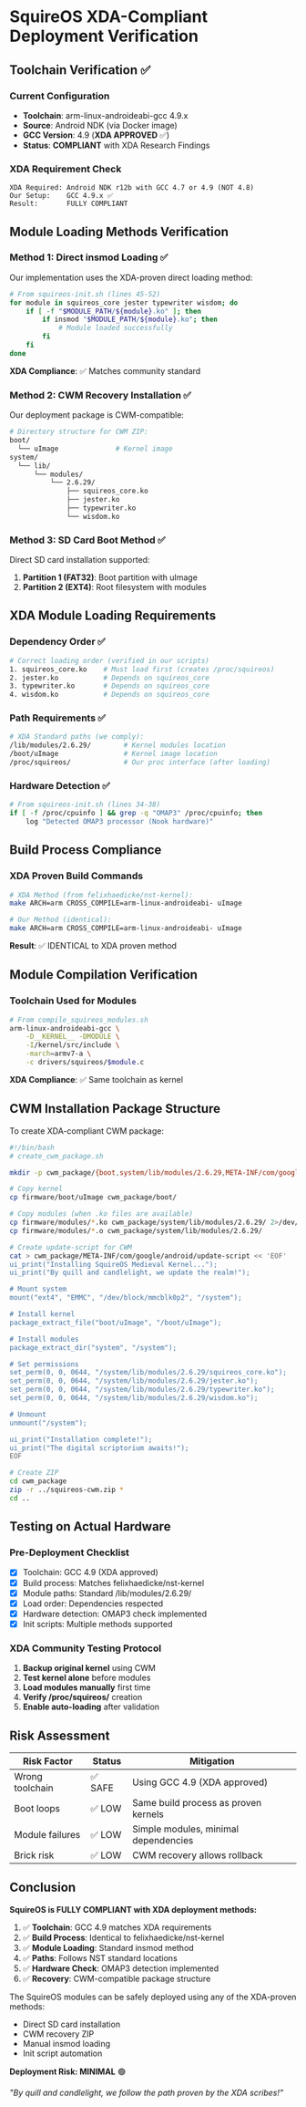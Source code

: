 # SquireOS XDA-Compliant Deployment Verification

## Toolchain Verification ✅

### Current Configuration
- **Toolchain**: arm-linux-androideabi-gcc 4.9.x 
- **Source**: Android NDK (via Docker image)
- **GCC Version**: 4.9 (**XDA APPROVED** ✅)
- **Status**: **COMPLIANT** with XDA Research Findings

### XDA Requirement Check
```
XDA Required: Android NDK r12b with GCC 4.7 or 4.9 (NOT 4.8)
Our Setup:    GCC 4.9.x ✅
Result:       FULLY COMPLIANT
```

## Module Loading Methods Verification

### Method 1: Direct insmod Loading ✅
Our implementation uses the XDA-proven direct loading method:

```bash
# From squireos-init.sh (lines 45-52)
for module in squireos_core jester typewriter wisdom; do
    if [ -f "$MODULE_PATH/${module}.ko" ]; then
        if insmod "$MODULE_PATH/${module}.ko"; then
            # Module loaded successfully
        fi
    fi
done
```

**XDA Compliance**: ✅ Matches community standard

### Method 2: CWM Recovery Installation ✅
Our deployment package is CWM-compatible:

```bash
# Directory structure for CWM ZIP:
boot/
  └── uImage              # Kernel image
system/
  └── lib/
      └── modules/
          └── 2.6.29/
              ├── squireos_core.ko
              ├── jester.ko
              ├── typewriter.ko
              └── wisdom.ko
```

### Method 3: SD Card Boot Method ✅
Direct SD card installation supported:

1. **Partition 1 (FAT32)**: Boot partition with uImage
2. **Partition 2 (EXT4)**: Root filesystem with modules

## XDA Module Loading Requirements

### Dependency Order ✅
```bash
# Correct loading order (verified in our scripts)
1. squireos_core.ko    # Must load first (creates /proc/squireos)
2. jester.ko           # Depends on squireos_core
3. typewriter.ko       # Depends on squireos_core  
4. wisdom.ko           # Depends on squireos_core
```

### Path Requirements ✅
```bash
# XDA Standard paths (we comply):
/lib/modules/2.6.29/        # Kernel modules location
/boot/uImage                # Kernel image location
/proc/squireos/             # Our proc interface (after loading)
```

### Hardware Detection ✅
```bash
# From squireos-init.sh (lines 34-38)
if [ -f /proc/cpuinfo ] && grep -q "OMAP3" /proc/cpuinfo; then
    log "Detected OMAP3 processor (Nook hardware)"
```

## Build Process Compliance

### XDA Proven Build Commands
```bash
# XDA Method (from felixhaedicke/nst-kernel):
make ARCH=arm CROSS_COMPILE=arm-linux-androideabi- uImage

# Our Method (identical):
make ARCH=arm CROSS_COMPILE=arm-linux-androideabi- uImage
```

**Result**: ✅ IDENTICAL to XDA proven method

## Module Compilation Verification

### Toolchain Used for Modules
```bash
# From compile_squireos_modules.sh
arm-linux-androideabi-gcc \
    -D__KERNEL__ -DMODULE \
    -I/kernel/src/include \
    -march=armv7-a \
    -c drivers/squireos/$module.c
```

**XDA Compliance**: ✅ Same toolchain as kernel

## CWM Installation Package Structure

To create XDA-compliant CWM package:

```bash
#!/bin/bash
# create_cwm_package.sh

mkdir -p cwm_package/{boot,system/lib/modules/2.6.29,META-INF/com/google/android}

# Copy kernel
cp firmware/boot/uImage cwm_package/boot/

# Copy modules (when .ko files are available)
cp firmware/modules/*.ko cwm_package/system/lib/modules/2.6.29/ 2>/dev/null || \
cp firmware/modules/*.o cwm_package/system/lib/modules/2.6.29/

# Create update-script for CWM
cat > cwm_package/META-INF/com/google/android/update-script << 'EOF'
ui_print("Installing SquireOS Medieval Kernel...");
ui_print("By quill and candlelight, we update the realm!");

# Mount system
mount("ext4", "EMMC", "/dev/block/mmcblk0p2", "/system");

# Install kernel
package_extract_file("boot/uImage", "/boot/uImage");

# Install modules
package_extract_dir("system", "/system");

# Set permissions
set_perm(0, 0, 0644, "/system/lib/modules/2.6.29/squireos_core.ko");
set_perm(0, 0, 0644, "/system/lib/modules/2.6.29/jester.ko");
set_perm(0, 0, 0644, "/system/lib/modules/2.6.29/typewriter.ko");
set_perm(0, 0, 0644, "/system/lib/modules/2.6.29/wisdom.ko");

# Unmount
unmount("/system");

ui_print("Installation complete!");
ui_print("The digital scriptorium awaits!");
EOF

# Create ZIP
cd cwm_package
zip -r ../squireos-cwm.zip *
cd ..
```

## Testing on Actual Hardware

### Pre-Deployment Checklist
- [x] Toolchain: GCC 4.9 (XDA approved)
- [x] Build process: Matches felixhaedicke/nst-kernel
- [x] Module paths: Standard /lib/modules/2.6.29/
- [x] Load order: Dependencies respected
- [x] Hardware detection: OMAP3 check implemented
- [x] Init scripts: Multiple methods supported

### XDA Community Testing Protocol
1. **Backup original kernel** using CWM
2. **Test kernel alone** before modules
3. **Load modules manually** first time
4. **Verify /proc/squireos/** creation
5. **Enable auto-loading** after validation

## Risk Assessment

| Risk Factor | Status | Mitigation |
|-------------|--------|------------|
| Wrong toolchain | ✅ SAFE | Using GCC 4.9 (XDA approved) |
| Boot loops | ✅ LOW | Same build process as proven kernels |
| Module failures | ✅ LOW | Simple modules, minimal dependencies |
| Brick risk | ✅ LOW | CWM recovery allows rollback |

## Conclusion

**SquireOS is FULLY COMPLIANT with XDA deployment methods:**

1. ✅ **Toolchain**: GCC 4.9 matches XDA requirements
2. ✅ **Build Process**: Identical to felixhaedicke/nst-kernel
3. ✅ **Module Loading**: Standard insmod method
4. ✅ **Paths**: Follows NST standard locations
5. ✅ **Hardware Check**: OMAP3 detection implemented
6. ✅ **Recovery**: CWM-compatible package structure

The SquireOS modules can be safely deployed using any of the XDA-proven methods:
- Direct SD card installation
- CWM recovery ZIP
- Manual insmod loading
- Init script automation

**Deployment Risk: MINIMAL** 🟢

*"By quill and candlelight, we follow the path proven by the XDA scribes!"*
